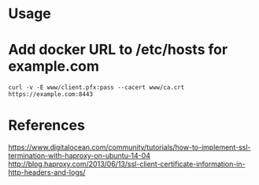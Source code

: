 # Usage

# Add docker URL to /etc/hosts for example.com

    curl -v -E www/client.pfx:pass --cacert www/ca.crt https://example.com:8443

# References

https://www.digitalocean.com/community/tutorials/how-to-implement-ssl-termination-with-haproxy-on-ubuntu-14-04
http://blog.haproxy.com/2013/06/13/ssl-client-certificate-information-in-http-headers-and-logs/
